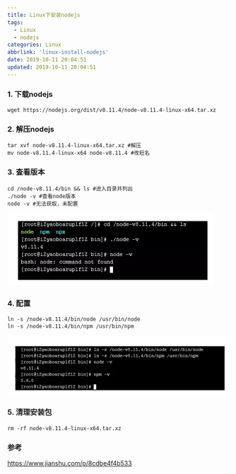 ```yaml
---
title: Linux下安装nodejs
tags:
  - Linux
  - nodejs
categories: Linux
abbrlink: 'linux-install-nodejs'
date: 2019-10-11 20:04:51
updated: 2019-10-11 20:04:51
---
```


### 1. 下载nodejs
```
wget https://nodejs.org/dist/v8.11.4/node-v8.11.4-linux-x64.tar.xz
```

### 2. 解压nodejs
```
tar xvf node-v8.11.4-linux-x64.tar.xz #解压
mv node-v8.11.4-linux-x64 node-v8.11.4 #改短名
```

### 3. 查看版本
```
cd /node-v8.11.4/bin && ls #进入目录并列出
./node -v #查看node版本
node -v #无法获取，未配置
```

![](/images/linux_install_nodejs_1.png)

### 4. 配置
```
ln -s /node-v8.11.4/bin/node /usr/bin/node
ln -s /node-v8.11.4/bin/npm /usr/bin/npm
```

![](/images/linux_install_nodejs_2.png)

### 5. 清理安装包
```
rm -rf node-v8.11.4-linux-x64.tar.xz
```

### 参考
https://www.jianshu.com/p/8cdbe4f4b533
